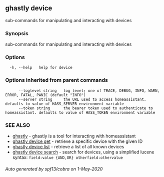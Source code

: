 ## ghastly device

sub-commands for manipulating and interacting with devices

### Synopsis

sub-commands for manipulating and interacting with devices

### Options

```
  -h, --help   help for device
```

### Options inherited from parent commands

```
      --loglevel string   log level; one of TRACE, DEBUG, INFO, WARN, ERROR, FATAL, PANIC (default "INFO")
      --server string     the URL used to access homeassistant. defaults to value of HASS_SERVER environment variable
      --token string      the bearer token used to authenticate to homeassistant. defaults to value of HASS_TOKEN environment variable
```

### SEE ALSO

* [ghastly](ghastly.md)	 - ghastly is a tool for interacting with homeassistant
* [ghastly device get](ghastly_device_get.md)	 - retrieve a specific device with the given ID
* [ghastly device list](ghastly_device_list.md)	 - retrieve a list of all known devices
* [ghastly device search](ghastly_device_search.md)	 - search for devices, using a simplified lucene syntax: `field:value {AND,OR} otherfield:othervalue`

###### Auto generated by spf13/cobra on 1-May-2020
